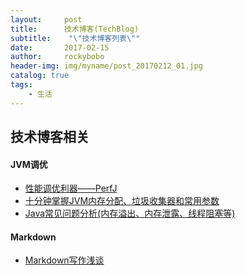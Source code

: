 ```yaml
---
layout:     post
title:      技术博客(TechBlog)
subtitle:    "\"技术博客列表\""
date:       2017-02-15
author:     rockybobo
header-img: img/myname/post_20170212_01.jpg
catalog: true
tags:
    - 生活
---
```


## 技术博客相关

#### JVM调优

* [性能调优利器——PerfJ](http://mp.weixin.qq.com/s?__biz=MzAxMTU2MTgzMw==&mid=2648653204&idx=1&sn=449e664743876a592c43cee140c83cc2&mpshare=1&scene=1&srcid=021574ruNY9NeCEOxTg0Dajf#rd)
* [十分钟掌握JVM内存分配、垃圾收集器和常用参数](https://maimai.cn/article/detail?fid=86165375&from=headline&share_user=http%253A%252F%252Fi9.taou.com%252Fmaimai%252Fp%252Fchfig%252Fv3%252F27874)
* [Java常见问题分析(内存溢出、内存泄露、线程阻塞等)](https://maimai.cn/article/detail?fid=85975689&from=headline&share_user=http%253A%252F%252Fi9.taou.com%252Fmaimai%252Fp%252Fchfig%252Fv3%252F27874)

#### Markdown

- [Markdown写作浅谈](http://www.yangzhiping.com/tech/r-markdown-knitr.html)








